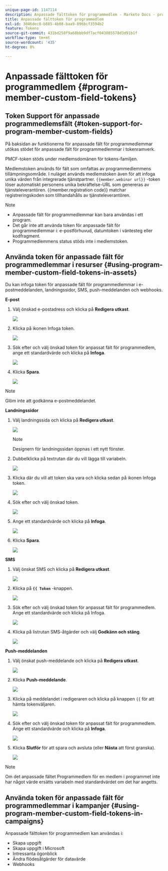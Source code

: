 ```yaml
---
unique-page-id: 1147114
description: Anpassade fälttoken för programmedlem - Marketo Docs - produktdokumentation
title: Anpassade fälttoken för programmedlem
exl-id: 3046dec8-b885-4b08-baa9-896bcf3594b2
feature: Tokens
source-git-commit: 431bd258f9a68bbb9df7acf043085578d3d91b1f
workflow-type: tm+mt
source-wordcount: '435'
ht-degree: 0%

---
```


# Anpassade fälttoken för programmedlem {#program-member-custom-field-tokens}

## Token Support för anpassade programmedlemsfält {#token-support-for-program-member-custom-fields}

På baksidan av funktionerna för anpassade fält för programmedlemmar utökas stödet för anpassade fält för programmedlemmar i tokenramverk.

PMCF-token stöds under medlemsdomänen för tokens-familjen.

Medlemstoken används för fält som omfattas av programmedlemmens tillämpningsområde. I nuläget används medlemstoken även för att infoga unika värden från integrerade tjänstpartner. `{{member.webinar url}}` -token löser automatiskt personens unika bekräftelse-URL som genereras av tjänsteleverantören. {{member.registration code}} matchar registreringskoden som tillhandahålls av tjänsteleverantören.

>[!NOTE]
>
>* Anpassade fält för programmedlemmar kan bara användas i ett program.
>* Det går inte att använda token för anpassade fält för programmedlemmar i: e-postförhuvud, datumtoken i väntesteg eller kodfragment.
>* Programmedlemmens status stöds inte i medlemstoken.

## Använda token för anpassade fält för programmedlemmar i resurser {#using-program-member-custom-field-tokens-in-assets}

Du kan infoga token för anpassade fält för programmedlemmar i e-postmeddelanden, landningssidor, SMS, push-meddelanden och webhooks.

**E-post**

1. Välj önskad e-postadress och klicka på **Redigera utkast**.

   ![](assets/program-member-custom-field-tokens-1.png)

1. Klicka på ikonen Infoga token.

   ![](assets/program-member-custom-field-tokens-2.png)

1. Sök efter och välj önskad token för anpassat fält för programmedlem, ange ett standardvärde och klicka på **Infoga**.

   ![](assets/program-member-custom-field-tokens-3.png)

1. Klicka **Spara**.

   ![](assets/program-member-custom-field-tokens-4.png)

>[!NOTE]
>
>Glöm inte att godkänna e-postmeddelandet.

**Landningssidor**

1. Välj landningssida och klicka på **Redigera utkast**.

   ![](assets/program-member-custom-field-tokens-5.png)

   >[!NOTE]
   >
   >Designern för landningssidan öppnas i ett nytt fönster.

1. Dubbelklicka på textrutan där du vill lägga till variabeln.

   ![](assets/program-member-custom-field-tokens-6.png)

1. Klicka där du vill att token ska vara och klicka sedan på ikonen Infoga token.

   ![](assets/program-member-custom-field-tokens-7.png)

1. Sök efter och välj önskad token.

   ![](assets/program-member-custom-field-tokens-8.png)

1. Ange ett standardvärde och klicka på **Infoga**.

   ![](assets/program-member-custom-field-tokens-9.png)

1. Klicka **Spara**.

   ![](assets/program-member-custom-field-tokens-10.png)

**SMS**

1. Välj önskat SMS och klicka på **Redigera utkast**.

   ![](assets/program-member-custom-field-tokens-11.png)

1. Klicka på **`{{ Token`** -knappen.

   ![](assets/program-member-custom-field-tokens-12.png)

1. Sök efter och välj önskad token för anpassat fält för programmedlem. Ange ett standardvärde och klicka på Infoga.

   ![](assets/program-member-custom-field-tokens-13.png)

1. Klicka på listrutan SMS-åtgärder och välj **Godkänn och stäng**.

   ![](assets/program-member-custom-field-tokens-14.png)

**Push-meddelanden**

1. Välj önskat push-meddelande och klicka på **Redigera utkast**.

   ![](assets/program-member-custom-field-tokens-15.png)

1. Klicka **Push-meddelande**.

   ![](assets/program-member-custom-field-tokens-16.png)

1. Klicka på meddelandet i redigeraren och klicka på knappen `{{` för att hämta tokenväljaren.

   ![](assets/program-member-custom-field-tokens-17.png)

1. Sök efter och välj önskad token för anpassat fält för programmedlem. Ange ett standardvärde och klicka på **Infoga**.

   ![](assets/program-member-custom-field-tokens-18.png)

1. Klicka **Slutför** för att spara och avsluta (eller **Nästa** att först granska).

   ![](assets/program-member-custom-field-tokens-19.png)

>[!NOTE]
>
>Om det anpassade fältet Programmedlem för en medlem i programmet inte har något värde ersätts variabeln med standardvärdet om det har angetts.

## Använda token för anpassade fält för programmedlemmar i kampanjer {#using-program-member-custom-field-tokens-in-campaigns}

Anpassade fälttoken för programmedlem kan användas i:

* Skapa uppgift
* Skapa uppgift i Microsoft
* Intressanta ögonblick
* Ändra flödesåtgärder för datavärde
* Webhooks
